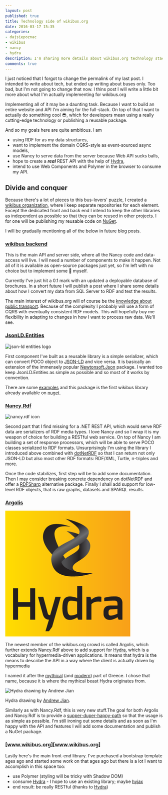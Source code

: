 ```yaml
---
layout: post
published: true
title: Technology side of wikibus.org
date: 2016-03-17 15:35
categories:
- dajsiepoznac
- wikibus
- nancy
- hydra
description: I'm sharing more details about wikibus.org technology stack and my plans
comments: true
---
```


I just noticed that I forgot to change the permalink of my last post. I intended to write about tech, but ended up writing
about buses only. Too bad, but I'm not going to change that now. I thins post I will write a little bit more about what
I'm actually implementing for wikibus.org

<!--more-->

Implementing all of it may be a daunting task. Because I want to build an entire website and API I'm aiming for the 
full-stack. On top of that I want to actually do something cool :sunglasses:, which for developers mean using a really
cutting-edge technology or publishing a reusable package. 

And so my goals here are quite ambitious. I am
 
* using RDF for as my data structures, 
* want to implement the domain CQRS-style as event-sourced async models,
* use Nancy to serve data from the server because Web API sucks balls,
* hope to create a ***real*** REST API with the help of [Hydra][hydra],
* intend to use Web Components and Polymer in the browser to consume my API.

## Divide and conquer

Because there's a lot of pieces to this bus-lovers' puzzle, I created a [wikibus organization][wikibus-gh], where I keep
separate repositories for each element. Except the dedicated front and back end I intend to keep the other libraries as
independent as possible so that they can be reused in other projects. I for one will be publishing my reusable code on
[NuGet](http://nuget.org).

I will be gradually mentioning all of the below in future blog posts.

### [wikibus backend][back]

This is the main API and server side, where all the Nancy code and data-access will live. I will need a number of components 
to make it happen. Not all of it is available as open-source packages just yet, so I'm left with no choice but to implement
some :shit: myself.

Currently I've just hit a 0.1 mark with an updated a deployable database of brochures. In a short future I will publish
a post where I share some details about how I convert my data from SQL Server to RDF and test the results.

The main interest of wikibus.org will of course be the [knowledge about public transport][bus-post]. Because of the complexity 
I probably will use a form of CQRS with eventually consistent RDF models. This will hopefully buy me flexibility in adapting to
changes in how I want to process raw data. We'll see.

### [JsonLD.Entities][JsonLD.Entities]

![json-ld entities logo](https://raw.githubusercontent.com/wikibus/JsonLD.Entities/master/assets/icon.png)

First component I've built as a reusable library is a simple serializer, which can convert POCO object to [JSON-LD][jld]
and vice versa. It is basically an extension of the immensely popular [Newtonsoft.Json][Newtonsoft.Json] package. I wanted
too keep JsonLD.Entities as simple as possible and so most of it works by convention.
 
There are some [examples](https://github.com/wikibus/JsonLD.Entities/tree/master/src/Documentation) and this package is
the first wikibus library already available on [nuget](https://www.nuget.org/packages/JsonLd.Entities/).

### [Nancy.Rdf][nancy-rdf]

![nancy.rdf icon](https://raw.githubusercontent.com/wikibus/Nancy.RDF/blob/master/assets/icon_21532.png)

Second part that I find missing for a .NET REST API, which would serve RDF data are serializers of RDF media types. I love
Nancy and so I wrap it is my weapon of choice for building a RESTful web service. On top of Nancy I am building a set of
response processors, which will be able to serve POCO classes serialized to RDF formats. Unsurprisingly I'm using the
library I introduced above combined with [dotNetRDF](http://dotnetrdf.org) so that I can return not only JSON-LD but also
most other RDF formats: RDF/XML, Turtle, n-triples and more.
 
Once the code stabilizes, first step will be to add some documentation. Then I may consider breaking concrete dependency
on dotNetRDF and offer a [RDFSharp][SharpRDF] alternative package. Finally I shall add support for low-level RDF objects,
that is raw graphs, datasets and SPARQL results.

### [Argolis][argolis]

![hydra logo](https://raw.githubusercontent.com/HydraCG/hydra-cg.com/master/img/logo.png)

The newest member of the wikibus.org crowd is called Argolis, which further extends Nancy.Rdf above to add support for
[Hydra][hydra], which is a vocabulary for hypermedia-driven applications. It means that hydra is the means to describe
the API in a way where the client is actually driven by hypermedia

I named it after the [mythical][argolis-old] (and [modern][argolis-modern]) part of Greece. I chose that name, because it
is where the mythical beast Hydra originates from.

![Hydra drawing by Andrew Jian](/uploads/03/2016/hydra.gif)

Hydra drawing by [Andrew Jian](https://www.flickr.com/photos/andrew_jian/).


Similarly as with Nancy.Rdf, this is very new stuff.The goal for both Argolis and Nancy.Rdf is to provide a 
[supper-duper-happy-path][sdhp] so that the usage is as simple as possible. I'm still ironing out some details and as soon 
as I'm happy with the API and features I will add some documentation and publish a NuGet package. 

### [www.wikibus.org][www.wikibus.org]

Lastly here's the main front-end library. I've purchased a bootstrap template ages ago and started some work on that ages
ago but there is a lot I want to accomplish in this space too:

* use Polymer (styling will be tricky with Shadow DOM)
* consume [Hydra][hydra] - I hope to use an existing library; maybe [hyjax](https://github.com/n-fuse/hyjax)
* end result: be really RESTful (thanks to [Hydra][hydra])

[hydra]: http://hydra-cg.com
[wikibus-gh]: http://github.com/wikibus
[back]: http://github.com/wikibus/wikibus-backend
[www.wikibus.org]: http://github.com/wikibus/www.wikibus.org
[JsonLD.Entities]: http://github.com/wikibus/JsonLD.Entities
[bus-post]: /2016/03/wikibus-technology-details/
[jld]: http://json-ld.org
[Newtonsoft.Json]: http://json.net
[nancy-rdf]: http://github.com/wikibus/nancy.rdf
[SharpRDF]: https://rdfsharp.codeplex.com/
[argolis]: http://github.com/wikibus/Argolis
[argolis-modern]: https://en.wikipedia.org/wiki/Argolis
[argolis-old]: https://en.wikipedia.org/wiki/Regions_of_ancient_Greece#Argolis
[sdhp]: https://github.com/NancyFx/Nancy/wiki/Introduction#the-super-duper-happy-path